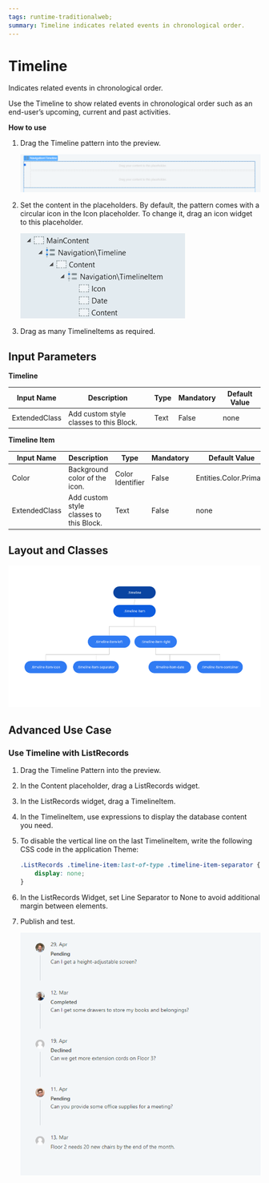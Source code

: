 ```yaml
---
tags: runtime-traditionalweb; 
summary: Timeline indicates related events in chronological order.
---
```


# Timeline

Indicates related events in chronological order.

Use the Timeline to show related events in chronological order such as an end-user’s upcoming, current and past activities.

**How to use**

1. Drag the Timeline pattern into the preview.

    ![](images/timeline-image-2.png?width=500)

1. Set the content in the placeholders. By default, the pattern comes with a circular icon in the Icon placeholder. To change it, drag an icon widget to this placeholder.

    ![](<images/timeline-image-3.png>)

1. Drag as many TimelineItems as required.

## Input Parameters

**Timeline**

| **Input Name** |  **Description** |  **Type** | **Mandatory** | **Default Value** |
|---|---|---|---|---|
| ExtendedClass  |  Add custom style classes to this Block. |  Text | False | none |

**Timeline Item**

| **Input Name** |  **Description** |  **Type** | **Mandatory** | **Default Value** |
|---|---|---|---|---|
| Color  |  Background color of the icon. |  Color Identifier | False | Entities.Color.Primary |
| ExtendedClass  |  Add custom style classes to this Block. |  Text | False | none |

## Layout and Classes

![](images/timeline-image-1.png?width=750)

## Advanced Use Case

### Use Timeline with ListRecords

1. Drag the Timeline Pattern into the preview.
1. In the Content placeholder, drag a ListRecords widget.
1. In the ListRecords widget, drag a TimelineItem.
1. In the TimelineItem, use expressions to display the database content you need.
1. To disable the vertical line on the last TimelineItem, write the following CSS code in the application Theme:

    ```css
    .ListRecords .timeline-item:last-of-type .timeline-item-separator {
        display: none;
    }
    ```
1. In the ListRecords Widget, set Line Separator to None to avoid additional margin between elements.

1. Publish and test.

    ![](<images/timeline-image-4.png>)

